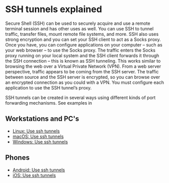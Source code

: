 # SSH tunnels explained

Secure Shell (SSH) can be used to securely acquire and use a remote terminal session and has other uses as well. 
You can use SSH to tunnel traffic, transfer files, mount remote file systems, and more. SSH also uses strong encryption 
and you can set your SSH client to act as a Socks proxy. Once you have, you can configure applications on your 
computer – such as your web browser – to use the Socks proxy. The traffic enters the Socks proxy running on your local 
system and the SSH client forwards it through the SSH connection – this is known as SSH tunneling. This works similar 
to browsing the web over a Virtual Private Network (VPN). From a web server perspective, traffic appears to be coming 
from the SSH server. The traffic between source and the SSH server is encrypted, so you can browse over an encrypted 
connection as you could with a VPN. You must configure each application to use the SSH tunnel’s proxy.

SSH tunnels can be created in several ways using different kinds of port forwarding mechanisms. See examples in 

## Workstations and PC's

* [Linux: Use ssh tunnels](blue-linux:docs/services/ssh)
* [macOS: Use ssh tunnels](blue-macos:docs/services/ssh)
* [Windows: Use ssh tunnels](blue-windows:docs/services/ssh)

## Phones

* [Android: Use ssh tunnels](blue-android:docs/services/ssh)
* [iOS: Use ssh tunnels](blue-ios:docs/services/ssh)

 



